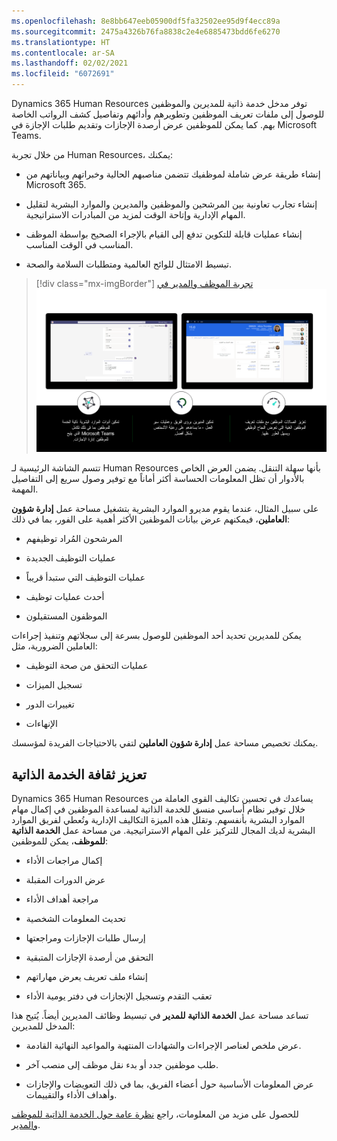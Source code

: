 ```yaml
---
ms.openlocfilehash: 8e8bb647eeb05900df5fa32502ee95d9f4ecc89a
ms.sourcegitcommit: 2475a4326b76fa8838c2e4e6885473bdd6fe6270
ms.translationtype: HT
ms.contentlocale: ar-SA
ms.lasthandoff: 02/02/2021
ms.locfileid: "6072691"
---
```

Dynamics 365 Human Resources توفر مدخل خدمة ذاتية للمديرين والموظفين للوصول إلى ملفات تعريف الموظفين وتطويرهم وأدائهم وتفاصيل كشف الرواتب الخاصة بهم. كما يمكن للموظفين عرض أرصدة الإجازات وتقديم طلبات الإجازة في Microsoft Teams.

من خلال تجربة Human Resources، يمكنك:

-   إنشاء طريقة عرض شاملة لموظفيك تتضمن مناصبهم الحالية وخبراتهم وبياناتهم من Microsoft 365.

-   إنشاء تجارب تعاونية بين المرشحين والموظفين والمديرين والموارد البشرية لتقليل المهام الإدارية وإتاحة الوقت لمزيد من المبادرات الاستراتيجية.

-   إنشاء عمليات قابلة للتكوين تدفع إلى القيام بالإجراء الصحيح بواسطة الموظف المناسب في الوقت المناسب.

-   تبسيط الامتثال للوائح العالمية ومتطلبات السلامة والصحة.

> [!div class="mx-imgBorder"]
> [تجربة الموظف والمدير في ![Dynamics 365 Human Resources.](../media/employee-experience-c.png)](../media/employee-experience-c.png#lightbox)

تتسم الشاشة الرئيسية لـ Human Resources بأنها سهلة التنقل. يضمن العرض الخاص بالأدوار أن تظل المعلومات الحساسة أكثر أماناً مع توفير وصول سريع إلى التفاصيل المهمة.

على سبيل المثال، عندما يقوم مديرو الموارد البشرية بتشغيل مساحة عمل **إدارة شؤون العاملين**، فيمكنهم عرض بيانات الموظفين الأكثر أهمية على الفور، بما في ذلك:

-   المرشحون المُراد توظيفهم

-   عمليات التوظيف الجديدة

-   عمليات التوظيف التي ستبدأ قريباً

-   أحدث عمليات توظيف

-   الموظفون المستقيلون

يمكن للمديرين تحديد أحد الموظفين للوصول بسرعة إلى سجلاتهم وتنفيذ إجراءات العاملين الضرورية، مثل:

-   عمليات التحقق من صحة التوظيف

-   تسجيل الميزات

-   تغييرات الدور

-   الإنهاءات

يمكنك تخصيص مساحة عمل **إدارة شؤون العاملين** لتفي بالاحتياجات الفريدة لمؤسسك.

## <a name="foster-a-culture-of-self-service"></a>تعزيز ثقافة الخدمة الذاتية

Dynamics 365 Human Resources يساعدك في تحسين تكاليف القوى العاملة من خلال توفير نظام أساسي منسق للخدمة الذاتية لمساعدة الموظفين في إكمال مهام الموارد البشرية بأنفسهم. وتقلل هذه الميزة التكاليف الإدارية وتُعطي لفريق الموارد البشرية لديك المجال للتركيز على المهام الاستراتيجية. من مساحة عمل **الخدمة الذاتية للموظف**، يمكن للموظفين:

-   إكمال مراجعات الأداء

-   عرض الدورات المقبلة

-   مراجعة أهداف الأداء

-   تحديث المعلومات الشخصية

-   إرسال طلبات الإجازات ومراجعتها

-   التحقق من أرصدة الإجازات المتبقية

-   إنشاء ملف تعريف يعرض مهاراتهم

-   تعقب التقدم وتسجيل الإنجازات في دفتر يومية الأداء

تساعد مساحة عمل **الخدمة الذاتية للمدير** في تبسيط وظائف المديرين أيضاً.
يُتيح هذا المدخل للمديرين:

-   عرض ملخص لعناصر الإجراءات والشهادات المنتهية والمواعيد النهائية القادمة.

-   طلب موظفين جدد أو بدء نقل موظف إلى منصب آخر.

-   عرض المعلومات الأساسية حول أعضاء الفريق، بما في ذلك التعويضات والإجازات وأهداف الأداء والتقييمات.

للحصول على مزيد من المعلومات، راجع [نظرة عامة حول الخدمة الذاتية للموظف والمدير](https://docs.microsoft.com/dynamics365/human-resources/hr-employee-manager-self-service-overview/?azure-portal=true).
